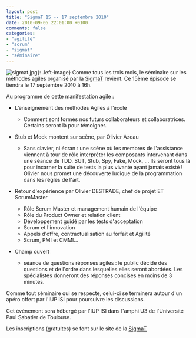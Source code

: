 ```yaml
---
layout: post
title: "SigmaT 15 -- 17 septembre 2010"
date: 2010-09-05 22:01:00 +0100
comments: false
categories: 
- "agilité"
- "scrum"
- "sigmat"
- "séminaire"
---
```

![sigmat.jpg](https://blog-img.crafting-labs.fr/logo/.sigmat_s.jpg){: .left-image}
Comme tous les trois mois, le séminaire sur les méthodes agiles organisé par la [SigmaT](http://www.sigmat.fr) revient. Ce 15ème épisode se tiendra le 17 septembre 2010 à 16h.


Au programme de cette manifestation agile : 

*  L’enseignement des méthodes Agiles à l’école
	* Comment sont formés nos futurs collaborateurs et collaboratrices. Certains seront là pour témoigner.

* Stub et Mock montent sur scène, par Olivier Azeau
	* Sans clavier, ni écran : une scène où les membres de l'assistance viennent à tour de rôle interpréter les composants intervenant dans une séance de TDD. SUT, Stub, Spy, Fake, Mock, ... Ils seront tous là pour incarner la suite de tests la plus vivante ayant jamais existé ! Olivier nous promet une découverte ludique de la programmation dans les règles de l'art.

* Retour d'expérience par Olivier DESTRADE, chef de projet ET ScrumMaster
	* Rôle Scrum Master et management humain de l'équipe
	* Rôle du Product Owner et relation client
	* Développement guidé par les tests d'acceptation
	* Scrum et l'innovation
	* Appels d'offre, contractualisation au forfait et Agilité
	* Scrum, PMI et CMMI...

* Champ ouvert
	* séance de questions réponses agiles : le public décide des questions et de l'ordre dans lesquelles elles seront abordées. Les spécialistes donneront des réponses concises en moins de 3 minutes.

Comme tout séminaire qui se respecte, celui-ci se terminera autour d'un apéro offert par l'IUP ISI pour poursuivre les discussions.

Cet événement sera hébergé par l'IUP ISI dans l'amphi U3 de l'Université Paul Sabatier de Toulouse.


Les inscriptions (gratuites) se font sur le site de la [SigmaT](http://www.sigmat.fr)


